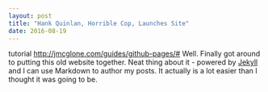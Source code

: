 ```yaml
---
layout: post
title: "Hank Quinlan, Horrible Cop, Launches Site"
date: 2016-08-19
---
```


tutorial
http://jmcglone.com/guides/github-pages/#
Well. Finally got around to putting this old website together. Neat thing about it - powered by [Jekyll](http://jekyllrb.com) and I can use Markdown to author my posts. It actually is a lot easier than I thought it was going to be.
